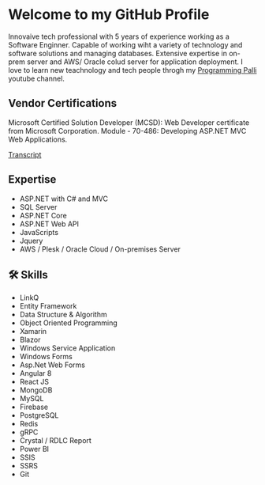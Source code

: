 
# Welcome to my GitHub Profile

Innovaive tech professional with 5 years of experience working as a Software Enginner. Capable of working wiht a variety of technology and software solutions and managing databases. Extensive expertise in on-prem server and AWS/ Oracle colud server for application deployment. I love to learn new teachnology and tech people throgh my [Programming Palli](https://www.youtube.com/programmingpalli) youtube channel.


## Vendor Certifications

Microsoft Certified Solution Developer (MCSD): Web
Developer certificate from Microsoft Corporation.
Module - 70-486: Developing ASP.NET MVC Web
Applications.

[Transcript](https://learn.microsoft.com/en-us/users/mdfaisal-5118/transcript/dzm6lh302xk6j2g)


## Expertise

* ASP.NET with C# and MVC
* SQL Server
* ASP.NET Core
* ASP.NET Web API
* JavaScripts
* Jquery
* AWS / Plesk / Oracle Cloud / On-premises Server




## 🛠 Skills
* LinkQ 
* Entity Framework
* Data Structure & Algorithm
* Object Oriented Programming
* Xamarin
* Blazor
* Windows Service Application
* Windows Forms
* Asp.Net Web Forms
* Angular 8
* React JS
* MongoDB
* MySQL
* Firebase
* PostgreSQL
* Redis
* gRPC
* Crystal / RDLC Report
* Power BI
* SSIS
* SSRS
* Git

